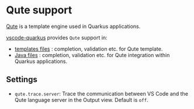 # Qute support

[Qute](https://quarkus.io/guides/qute-reference) is a template engine used in Quarkus applications.

[vscode-quarkus](https://github.com/redhat-developer/vscode-quarkus) provides `Qute` support in:

 * [templates files](TemplateSupport.md#template) : completion, validation etc. for Qute template.
 * [Java files](JavaSupport.md#java-file) : completion, validation etc. for Qute integration within Quarkus applications.

 ## Settings
 
 * `qute.trace.server`: Trace the communication between VS Code and the Qute language server in the Output view. Default is `off`.